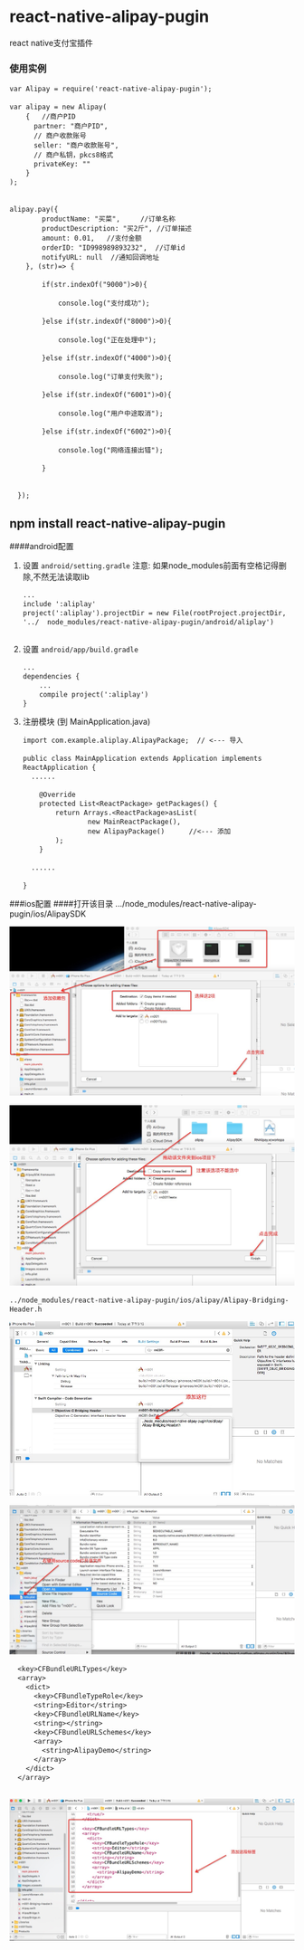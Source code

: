 # react-native-alipay-pugin
react native支付宝插件


### 使用实例

	var Alipay = require('react-native-alipay-pugin');

    var alipay = new Alipay(
        {   //商户PID
          partner: "商户PID",
          // 商户收款账号
          seller: "商户收款账号",
          // 商户私钥，pkcs8格式
          privateKey: ""
        }
    );


    alipay.pay({
            productName: "买菜",     //订单名称
            productDescription: "买2斤", //订单描述
            amount: 0.01,   //支付金额
            orderID: "ID998989893232",  //订单id
            notifyURL: null  //通知回调地址
        }, (str)=> {

            if(str.indexOf("9000")>0){

                console.log("支付成功");

            }else if(str.indexOf("8000")>0){

                console.log("正在处理中");

            }else if(str.indexOf("4000")>0){

                console.log("订单支付失败");

            }else if(str.indexOf("6001")>0){

                console.log("用户中途取消");

            }else if(str.indexOf("6002")>0){

                console.log("网络连接出错");

            }


      });

      
	


## npm install react-native-alipay-pugin

####android配置
1. 设置 `android/setting.gradle` 注意: 如果node_modules前面有空格记得删除,不然无法读取lib

    ```
    ...
	include ':aliplay'
	project(':aliplay').projectDir = new File(rootProject.projectDir, '../	node_modules/react-native-alipay-pugin/android/aliplay')

	
    ```

2. 设置 `android/app/build.gradle`

    ```
    ...
    dependencies {
        ...
        compile project(':aliplay')
    }
    ```
    
3. 注册模块 (到 MainApplication.java)

    ```
    import com.example.aliplay.AlipayPackage;  // <--- 导入

    public class MainApplication extends Application implements ReactApplication {
      ......

        @Override
    	protected List<ReactPackage> getPackages() {
      		return Arrays.<ReactPackage>asList(
          			new MainReactPackage(),
          			new AlipayPackage()      //<--- 添加
      		);
    	} 

      ......

    }
    ```

###ios配置
####打开该目录 .../node_modules/react-native-alipay-pugin/ios/AlipaySDK

![Mou icon1](/assets/a1.png)

![Mou icon1](/assets/a2.png)

```
../node_modules/react-native-alipay-pugin/ios/alipay/Alipay-Bridging-Header.h

```

![Mou icon1](/assets/a3.png)

![Mou icon1](/assets/a4.png)

```
  <key>CFBundleURLTypes</key>
  <array>
    <dict>
      <key>CFBundleTypeRole</key>
      <string>Editor</string>
      <key>CFBundleURLName</key>
      <string></string>
      <key>CFBundleURLSchemes</key>
      <array>
        <string>AlipayDemo</string>
      </array>
    </dict>
  </array>
	

```

![Mou icon1](/assets/a5.png)





